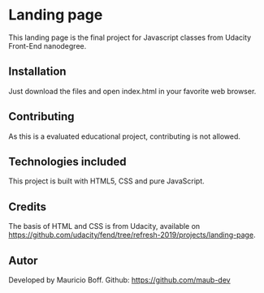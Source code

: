 # Landing page

This landing page is the final project for Javascript classes from Udacity Front-End nanodegree.

## Installation

Just download the files and open index.html in your favorite web browser.

## Contributing
As this is a evaluated educational project, contributing is not allowed.

## Technologies included
This project is built with HTML5, CSS and pure JavaScript.

## Credits
The basis of HTML and CSS is from Udacity, available on https://github.com/udacity/fend/tree/refresh-2019/projects/landing-page.

## Autor
Developed by Mauricio Boff. 
Github: https://github.com/maub-dev